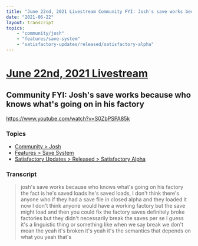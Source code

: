 ```yaml
---
title: "June 22nd, 2021 Livestream Community FYI: Josh's save works because who knows what's going on in his factory"
date: "2021-06-22"
layout: transcript
topics:
    - "community/josh"
    - "features/save-system"
    - "satisfactory-updates/released/satisfactory-alpha"
---
```

# [June 22nd, 2021 Livestream](../2021-06-22.md)
## Community FYI: Josh's save works because who knows what's going on in his factory
https://www.youtube.com/watch?v=S0ZbPSPA85k

### Topics
* [Community > Josh](../topics/community/josh.md)
* [Features > Save System](../topics/features/save-system.md)
* [Satisfactory Updates > Released > Satisfactory Alpha](../topics/satisfactory-updates/released/satisfactory-alpha.md)

### Transcript

> josh's save works because who knows what's going on his factory the fact is he's saved loads he's saved loads, I don't think there's anyone who if they had a save file in closed alpha and they loaded it now I don't think anyone would have a working factory but the save might load and then you could fix the factory saves definitely broke factories but they didn't necessarily break the saves per se I guess it's a linguistic thing or something like when we say break we don't mean the yeah it's broken it's yeah it's the semantics that depends on what you yeah that's
